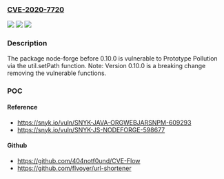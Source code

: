 ### [CVE-2020-7720](https://cve.mitre.org/cgi-bin/cvename.cgi?name=CVE-2020-7720)
![](https://img.shields.io/static/v1?label=Product&message=node-forge&color=blue)
![](https://img.shields.io/static/v1?label=Version&message=%3E%3D%200%20&color=brighgreen)
![](https://img.shields.io/static/v1?label=Vulnerability&message=Prototype%20Pollution&color=brighgreen)

### Description

The package node-forge before 0.10.0 is vulnerable to Prototype Pollution via the util.setPath function. Note: Version 0.10.0 is a breaking change removing the vulnerable functions.

### POC

#### Reference
- https://snyk.io/vuln/SNYK-JAVA-ORGWEBJARSNPM-609293
- https://snyk.io/vuln/SNYK-JS-NODEFORGE-598677

#### Github
- https://github.com/404notf0und/CVE-Flow
- https://github.com/flvoyer/url-shortener

